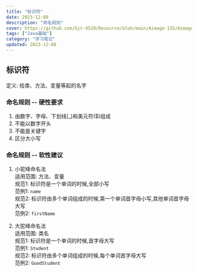 ```yaml
---
title: "标识符"
date: 2023-12-08
description: "命名规则"
cover: https://github.com/Gjt-9520/Resource/blob/main/Aimage-135/Aimage5.jpg?raw=true
tags: ["Java基础"]
category: "学习笔记"
updated: 2023-12-08
---
```


## 标识符

定义: 给类、方法、变量等起的名字

### 命名规则 -- 硬性要求

1. 由数字、字母、下划线(_)和美元符($)组成
2. 不能以数字开头
3. 不能是关键字
4. 区分大小写

### 命名规则 -- 软性建议

1. 小驼峰命名法  
适用范围: 方法、变量  
规范1: 标识符是一个单词的时候,全部小写  
范例1: `name`  
规范2: 标识符由多个单词组成的时候,第一个单词首字母小写,其他单词首字母大写  
范例2: `firstName`

2. 大驼峰命名法  
适用范围: 类名  
规范1: 标识符是一个单词的时候,首字母大写  
范例1: `Student`  
规范2: 标识符由多个单词组成的时候,每个单词首字母大写  
范例2: `GoodStudent`  